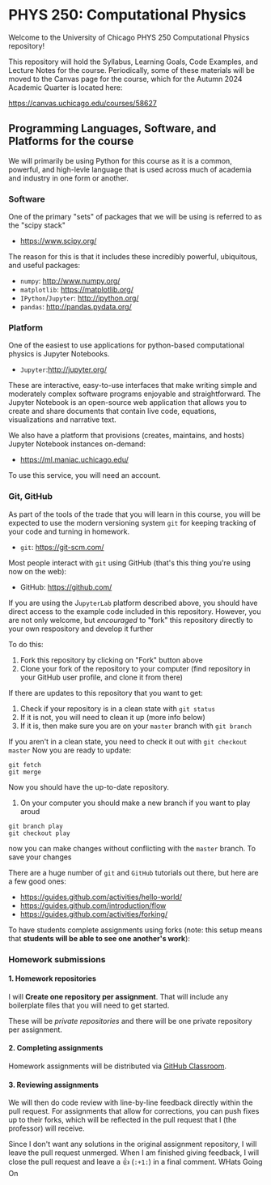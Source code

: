 # PHYS 250: Computational Physics
Welcome to the University of Chicago PHYS 250 Computational Physics repository!

This repository will hold the Syllabus, Learning Goals, Code Examples, and Lecture Notes for the course. Periodically, some of these materials will be moved to the Canvas page for the course, which for the Autumn 2024 Academic Quarter is located here:

https://canvas.uchicago.edu/courses/58627

## Programming Languages, Software, and Platforms for the course
We will primarily be using Python for this course as it is a common, powerful, and high-levle language that is used across much of academia and industry in one form or another.

### Software

One of the primary "sets" of packages that we will be using is referred to as the "scipy stack"

* https://www.scipy.org/

The reason for this is that it includes these incredibly powerful, ubiquitous, and useful packages:

* `numpy`: http://www.numpy.org/
* `matplotlib`: https://matplotlib.org/
* `IPython`/`Jupyter`: http://ipython.org/
* `pandas`: http://pandas.pydata.org/

### Platform
One of the easiest to use applications for python-based computational physics is Jupyter Notebooks. 

* `Jupyter`:http://jupyter.org/

These are interactive, easy-to-use interfaces that make writing simple and moderately complex software programs enjoyable and straightforward. The Jupyter Notebook is an open-source web application that allows you to create and share documents that contain live code, equations, visualizations and narrative text.

We also have a platform that provisions (creates, maintains, and hosts) Jupyter Notebook instances on-demand:

* https://ml.maniac.uchicago.edu/

To use this service, you will need an account.

### Git, GitHub
As part of the tools of the trade that you will learn in this course, you will be expected to use the modern versioning system `git` for keeping tracking of your code and turning in homework.

* `git`: https://git-scm.com/

Most people interact with `git` using GitHub (that's this thing you're using now on the web):

* GitHub: https://github.com/

If you are using the J`upyterLab` platform described above, you should have direct access to the example code included in this repository. However, you are not only welcome, but *encouraged* to "fork" this repository directly to your own respository and develop it further

To do this:

1. Fork this repository by clicking on "Fork" button above
1. Clone your fork of the repository to your computer (find repository in your GitHub user profile, and clone it from there)

If there are updates to this repository that you want to get:

1. Check if your repository is in a clean state with `git status`
1. If it is not, you will need to clean it up (more info below)
1. If it is, then make sure you are on your `master` branch with `git branch`

If you aren't in a clean state, you need to check it out with `git checkout master`
Now you are ready to update:
```
git fetch
git merge
```

Now you should have the up-to-date repository.


1. On your computer you should make a new branch if you want to play aroud
```
git branch play
git checkout play
```
now you can make changes without conflicting with the `master` branch.
To save your changes 

There are a huge number of `git` and `GitHub` tutorials out there, but here are a few good ones:

* https://guides.github.com/activities/hello-world/
* https://guides.github.com/introduction/flow
* https://guides.github.com/activities/forking/


To have students complete assignments using forks (note: this setup means that **students will be able to see one another's work**):

### Homework submissions

#### 1. Homework repositories

I will **Create one repository per assignment**. That will include any boilerplate files that you will need to get started.

These will be *private repositories* and there will be one private repository per assignment.

#### 2. Completing assignments

Homework assignments will be distributed via [GitHub Classroom](https://classroom.github.com). 

#### 3. Reviewing assignments

We will then do code review with line-by-line feedback directly within the pull request. For assignments that allow for corrections, you can push fixes up to their forks, which will be reflected in the pull request that I (the professor) will receive.

Since I don't want any solutions in the original assignment repository, I will leave the pull request unmerged. When I am finished giving feedback, I will close the pull request and leave a :+1: (`:+1:`) in a final comment.
 WHats Going On
